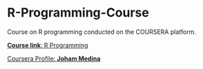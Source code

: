 # R-Programming-Course
Course on R programming conducted on the COURSERA platform.

[**Course link**: R Programming](https://www.coursera.org/learn/r-programming)

[Coursera Profile: **Joham Medina**](https://www.coursera.org/user/8c19b450500d97d88b727a05bef9291a)
